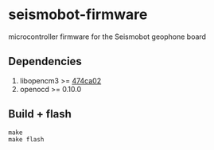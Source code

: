 # seismobot-firmware
microcontroller firmware for the Seismobot geophone board

## Dependencies
1. libopencm3 >= [474ca02](https://github.com/libopencm3/libopencm3/commit/474ca02a60301b6ed20ab4f395878536259de681)
2. openocd >= 0.10.0

## Build + flash
```
make
make flash
```
